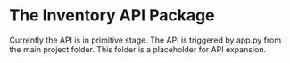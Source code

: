 # The Inventory API Package
Currently the API is in primitive stage. 
The API is triggered by app.py from the main project folder. 
This folder is a placeholder for API expansion.  
